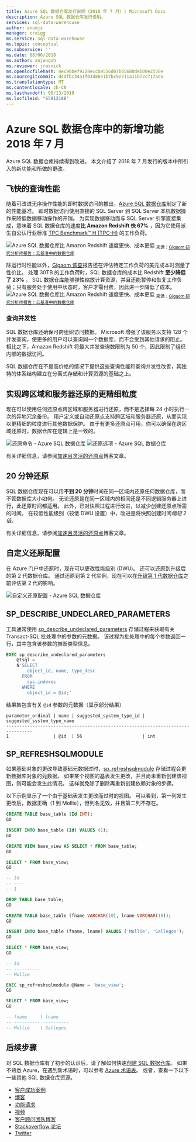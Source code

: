 ```yaml
---
title: Azure SQL 数据仓库发行说明（2018 年 7 月）| Microsoft Docs
description: Azure SQL 数据仓库发行说明。
services: sql-data-warehouse
author: anumjs
manager: craigg
ms.service: sql-data-warehouse
ms.topic: conceptual
ms.subservice: ''
ms.date: 08/06/2018
ms.author: anjangsh
ms.reviewer: jrasnick
ms.openlocfilehash: 4ec90bef9228eccb9556d07bb5680deb00e2550e
ms.sourcegitcommit: d4dfbc34a1f03488e1b7bc5e711a11b72c717ada
ms.translationtype: MT
ms.contentlocale: zh-CN
ms.lasthandoff: 06/13/2019
ms.locfileid: "65912188"
---
```

# <a name="whats-new-in-azure-sql-data-warehouse-july-2018"></a>Azure SQL 数据仓库中的新增功能 2018 年 7 月
Azure SQL 数据仓库持续得到改进。 本文介绍了 2018 年 7 月发行的版本中所引入的新功能和所做的更改。

## <a name="lightning-fast-query-performance"></a>飞快的查询性能
随着可改进无序操作性能的即时数据访问的推出，[Azure SQL 数据仓库](https://aka.ms/sqldw)制定了新的性能基准。 即时数据访问使用直接的 SQL Server 到 SQL Server 本机数据操作来降低数据移动操作的开销。 为实现数据移动而与 SQL Server 引擎直接集成，意味着 SQL 数据仓库的速度**比 Amazon Redshift 快 67%** ，因为它使用派生自公认行业标准 [TPC Benchmark™ H (TPC-H)](http://www.tpc.org/tpch/) 的工作负荷。

![Azure SQL 数据仓库比 Amazon Redshift 速度更快、成本更低](https://azurecomcdn.azureedge.net/mediahandler/acomblog/media/Default/blog/eb3b908a-464d-4847-b384-9f296083a737.png)
<sub>来源：[Gigaom 研究分析师报告：云基准中的数据仓库](https://gigaom.com/report/data-warehouse-in-the-cloud-benchmark/)</sub>

除运行时性能以外，[Gigaom 调查](https://gigaom.com/report/data-warehouse-in-the-cloud-benchmark/)报告还在评估特定工作负荷的美元成本时测量了性价比。 处理 30TB 的工作负荷时，SQL 数据仓库的成本比 Redshift **至少降低了 23%** 。 SQL 数据仓库能够弹性缩放计算资源，并且还能暂停和恢复工作负荷；只有服务处于使用中状态时，客户才需付费，因此进一步降低了成本。
![Azure SQL 数据仓库比 Amazon Redshift 速度更快、成本更低](https://azurecomcdn.azureedge.net/mediahandler/acomblog/media/Default/blog/cb76447e-621e-414b-861e-732ffee5345a.png)
<sub>来源：[Gigaom 研究分析师报告：云基准中的数据仓库](https://gigaom.com/report/data-warehouse-in-the-cloud-benchmark/)</sub>

### <a name="query-concurrency"></a>查询并发性
SQL 数据仓库还确保可跨组织访问数据。 Microsoft 增强了该服务以支持 128 个并发查询，使更多的用户可以查询同一个数据库，而不会受到其他请求的阻止。 相比之下，Amazon Redshift 将最大并发查询数限制为 50 个，因此限制了组织内部的数据访问。

SQL 数据仓库在不提高价格的情况下提供这些查询性能和查询并发性改善，其独特的体系结构建立在分离式存储和计算资源的基础之上。

## <a name="finer-granularity-for-cross-region-and-server-restores"></a>实现跨区域和服务器还原的更精细粒度
现在可以使用任何还原点跨区域和服务器进行还原，而不是选择每 24 小时执行一次的异地冗余备份。 用户定义或自动还原点支持跨区域和服务器还原，从而实现以更精细的粒度进行其他数据保护。 由于有更多还原点可用，你可以确保在跨区域还原时，数据仓库在逻辑上是一致的。

![还原命令 - Azure SQL 数据仓库](https://azurecomcdn.azureedge.net/mediahandler/acomblog/media/Default/blog/6ac23972-9ec0-4502-ab10-7b6bc1a3d947.png)
![还原选项 - Azure SQL 数据仓库](https://azurecomcdn.azureedge.net/mediahandler/acomblog/media/Default/blog/6c63bd0e-9c52-414d-b4be-d3bd3774ee08.png)

有关详细信息，请参阅[加速且灵活的还原点](https://azure.microsoft.com/blog/accelerated-and-flexible-restore-points-with-sql-data-warehouse/)博客文章。

## <a name="20-minute-restorations"></a>20 分钟还原
SQL 数据仓库现在可以用**不到 20 分钟**时间在同一区域内还原任何数据仓库，而不管数据库大小如何。 无论还原是在同一区域内的相同还是不同逻辑服务器上进行，此还原时间都适用。 此外，已对快照过程进行改进，以减少创建还原点所需的时间。 在较低性能级别（较低 DWU 设置）中，改进是将快照创建时间*缩短 2 倍*。

有关详细信息，请参阅[加速且灵活的还原点](https://azure.microsoft.com/blog/accelerated-and-flexible-restore-points-with-sql-data-warehouse/)博客文章。

## <a name="custom-restoration-configurations"></a>自定义还原配置
在 Azure 门户中还原时，现在可以更改性能级别 (DWU)。 还可以还原到升级后的第 2 代数据仓库。 通过还原到第 2 代实例，现在可以在[升级第 1 代数据仓库](https://docs.microsoft.com/azure/sql-data-warehouse/upgrade-to-latest-generation)之前评估第 2 代的影响。

![自定义还原配置 - Azure SQL 数据仓库](https://azurecomcdn.azureedge.net/mediahandler/acomblog/media/Default/blog/f4c410c7-8515-409c-a983-0976792b8628.png)

## <a name="spdescribeundeclaredparameters"></a>SP_DESCRIBE_UNDECLARED_PARAMETERS
工具通常使用 [sp_describe_undeclared_parameters](https://docs.microsoft.com/sql/relational-databases/system-stored-procedures/sp-describe-undeclared-parameters-transact-sql) 存储过程来获取有关 Transact-SQL 批处理中的参数的元数据。 该过程为批处理中的每个参数返回一行，其中包含该参数的推断类型信息。 

```sql
EXEC sp_describe_undeclared_parameters
    @tsql = 
    N'SELECT
        object_id, name, type_desc
      FROM
        sys.indexes
      WHERE
        object_id = @id;'
```

结果集包含有关 `@id` 参数的元数据（显示部分结果）
```
parameter_ordinal | name | suggested_system_type_id | suggested_system_type_name
--------------------------------------------------------------------------------
1                 | @id  | 56                       | int
```
## <a name="sprefreshsqlmodule"></a>SP_REFRESHSQLMODULE
如果基础对象的更改导致基础元数据过时，[sp_refreshsqlmodule](https://docs.microsoft.com/sql/relational-databases/system-stored-procedures/sp-refreshsqlmodule-transact-sql) 存储过程会更新数据库对象的元数据。 如果某个视图的基表发生更改，并且尚未重新创建该视图，则可能会发生此情况。 这样就免除了删除再重新创建依赖对象的步骤。

以下示例显示了一个由于基础表发生更改而过时的视图。 可以看到，第一列发生更改后，数据正确（1 到 Mollie），但列名无效，并且第二列不存在。 
```sql
CREATE TABLE base_table (Id INT);
GO

INSERT INTO base_table (Id) VALUES (1);
GO

CREATE VIEW base_view AS SELECT * FROM base_table;
GO

SELECT * FROM base_view;
GO

-- Id
-- ----
-- 1

DROP TABLE base_table;
GO

CREATE TABLE base_table (fname VARCHAR(10), lname VARCHAR(10));
GO

INSERT INTO base_table (fname, lname) VALUES ('Mollie', 'Gallegos');
GO

SELECT * FROM base_view;
GO

-- Id
-- ----------
-- Mollie

EXEC sp_refreshsqlmodule @Name = 'base_view';
GO

SELECT * FROM base_view;
GO

-- fname     | lname
-- ---------- ----------
-- Mollie    | Gallegos
```

## <a name="next-steps"></a>后续步骤
对 SQL 数据仓库有了初步的认识后，请了解如何快速[创建 SQL 数据仓库][create a SQL Data Warehouse]。 如果不熟悉 Azure，在遇到新术语时，可以参考 [Azure 术语表][Azure glossary]。 或者，查看一下以下一些其他 SQL 数据仓库资源。  

* [客户成功案例]
* [博客]
* [功能请求]
* [视频]
* [客户顾问团队博客]
* [Stackoverflow 论坛]
* [Twitter]


[博客]: https://azure.microsoft.com/blog/tag/azure-sql-data-warehouse/
[客户顾问团队博客]: https://blogs.msdn.microsoft.com/sqlcat/tag/sql-dw/
[客户成功案例]: https://azure.microsoft.com/case-studies/?service=sql-data-warehouse
[功能请求]: https://feedback.azure.com/forums/307516-sql-data-warehouse
[Stackoverflow 论坛]: https://stackoverflow.com/questions/tagged/azure-sqldw
[Twitter]: https://twitter.com/hashtag/SQLDW
[视频]: https://azure.microsoft.com/documentation/videos/index/?services=sql-data-warehouse
[create a SQL Data Warehouse]: ./create-data-warehouse-portal.md
[Azure glossary]: ../azure-glossary-cloud-terminology.md
